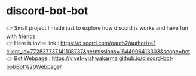 # discord-bot-bot
👉 Small project I made just to explore how discord js works and have fun with friends <br>
👉 Here is invite link : https://discord.com/oauth2/authorize?client_id=772837737141108737&permissions=1644906413303&scope=bot <br>
👉 Bot Webpage : https://vivek-vishwakarma.github.io/discord-bot-bot/Bot%20Webpage/
